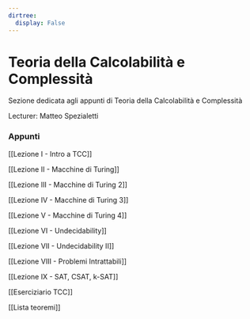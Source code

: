 ```yaml
---
dirtree:
  display: False
---
```


# Teoria della Calcolabilità e Complessità

Sezione dedicata agli appunti di Teoria della Calcolabilità e Complessità

Lecturer: Matteo Spezialetti

### Appunti

[[Lezione I - Intro a TCC]]

[[Lezione II - Macchine di Turing]]

[[Lezione III - Macchine di Turing 2]]

[[Lezione IV - Macchine di Turing 3]]

[[Lezione V - Macchine di Turing 4]]

[[Lezione VI - Undecidability]]

[[Lezione VII - Undecidability II]]

[[Lezione VIII - Problemi Intrattabili]]

[[Lezione IX - SAT, CSAT, k-SAT]]

[[Eserciziario TCC]]

[[Lista teoremi]]